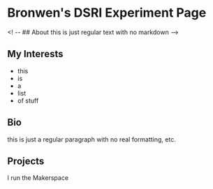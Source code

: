 # Bronwen's DSRI Experiment Page

<! -- ## About
this is just regular text with no markdown -->
## My Interests
* this 
* is
* a
* list
* of stuff
## Bio
this is just a regular paragraph with no real formatting, etc. 
## Projects
I run the Makerspace
